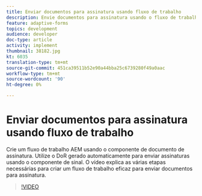 ```yaml
---
title: Enviar documentos para assinatura usando fluxo de trabalho
description: Envie documentos para assinatura usando o fluxo de trabalho. Crie um fluxo de trabalho AEM usando o componente de documento de assinatura. Utilize o DoR gerado automaticamente para enviar assinaturas usando o componente de sinal. O vídeo explica as várias etapas necessárias para criar um fluxo de trabalho eficaz para enviar documentos para assinatura.
feature: adaptive-forms
topics: development
audience: developer
doc-type: article
activity: implement
thumbnail: 38182.jpg
kt: 6035
translation-type: tm+mt
source-git-commit: 451ca39511b52e90a44bba25c6739280f49a0aac
workflow-type: tm+mt
source-wordcount: '90'
ht-degree: 0%

---
```


# Enviar documentos para assinatura usando fluxo de trabalho

Crie um fluxo de trabalho AEM usando o componente de documento de assinatura. Utilize o DoR gerado automaticamente para enviar assinaturas usando o componente de sinal.
O vídeo explica as várias etapas necessárias para criar um fluxo de trabalho eficaz para enviar documentos para assinatura.

>[!VIDEO](https://video.tv.adobe.com/v/38182/?quality=9&learn=on)